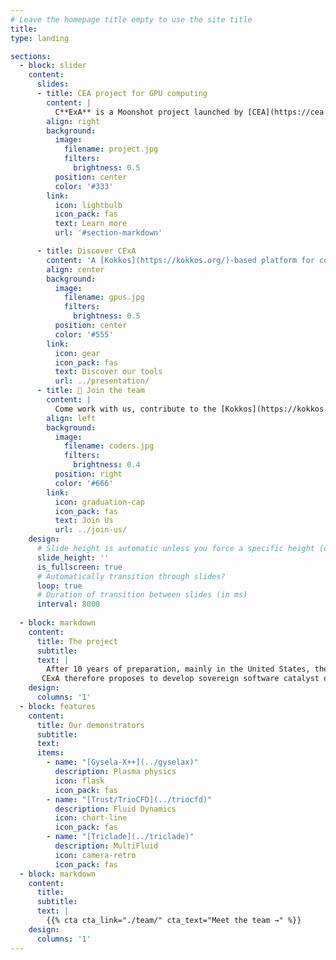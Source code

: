 ```yaml
---
# Leave the homepage title empty to use the site title
title:
type: landing

sections:
  - block: slider
    content:
      slides:
      - title: CEA project for GPU computing
        content: |
          C**ExA** is a Moonshot project launched by [CEA](https://cea.fr/) to adapt [Kokkos](https://kokkos.org/) to **your** needs and help **you** adopt it.
        align: right
        background:
          image:
            filename: project.jpg
            filters:
              brightness: 0.5
          position: center
          color: '#333'
        link:
          icon: lightbulb
          icon_pack: fas
          text: Learn more
          url: '#section-markdown'

      - title: Discover CExA
        content: 'A [Kokkos](https://kokkos.org/)-based platform for computing at Exascale!'
        align: center
        background:
          image:
            filename: gpus.jpg
            filters:
              brightness: 0.5
          position: center
          color: '#555'
        link:
          icon: gear
          icon_pack: fas
          text: Discover our tools
          url: ../presentation/
      - title: 👋 Join the team
        content: |
          Come work with us, contribute to the [Kokkos](https://kokkos.org/) project, contribute to the future of C++ for GPU computing in [CEA](https://cea.fr/), France, Europe and in the world 🌎!
        align: left
        background:
          image:
            filename: coders.jpg
            filters:
              brightness: 0.4
          position: right
          color: '#666'
        link:
          icon: graduation-cap
          icon_pack: fas
          text: Join Us
          url: ../join-us/
    design:
      # Slide height is automatic unless you force a specific height (e.g. '400px')
      slide_height: ''
      is_fullscreen: true
      # Automatically transition through slides?
      loop: true
      # Duration of transition between slides (in ms)
      interval: 8000
  
  - block: markdown
    content:
      title: The project
      subtitle: 
      text: |
        After 10 years of preparation, mainly in the United States, the arrival of the first Exascale supercomputers (10^18 operation per seconds) represents a breakthrough. These machines confirm the trend started since the beginning of the 2000s of a shift towards the usage of specialized architectures such as GPU to provide computing power. The French Exascale machine that will soon be installed at the CEA/TGCC will also rely on such technology. It is therefore critical for the CEA and all the French and European players who aim to use this machine to be able to rely on a solid software base acting as a catalyst ensuring full use of its power and sustainability of the application software. Indeed, applications developed with software technologies prior to the arrival of accelerators cannot or very poorly take advantage of GPUs. New solutions have been developed, but European approaches are lagging behind.
       CExA therefore proposes to develop sovereign software catalyst or middleware for Exascale Computation ensuring control of the roadmap and adequacy to the needs of European and French applications. Technically, this development is based on existing open-source software bricks and in particular KOKKOS. The choice to adopt and adapt an existing open-source software stack ensures responsiveness and efficiency while maintaining strategic independence. With this project, the CEA will acquire mastery of an essential link in the software stack by increasing its skills on existing tools while filling gaps on critical points for the specific needs of the CEA."
    design:
      columns: '1'
  - block: features
    content:
      title: Our demonstrators
      subtitle:
      text:
      items:
        - name: "[Gysela-X++](../gyselax)"
          description: Plasma physics
          icon: flask
          icon_pack: fas
        - name: "[Trust/TrioCFD](../triocfd)"
          description: Fluid Dynamics
          icon: chart-line
          icon_pack: fas
        - name: "[Triclade](../triclade)"
          description: MultiFluid
          icon: camera-retro
          icon_pack: fas
  - block: markdown
    content:
      title: 
      subtitle:
      text: |
        {{% cta cta_link="./team/" cta_text="Meet the team →" %}}
    design:
      columns: '1'
---
```

